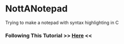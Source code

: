 # NottANotepad

Trying to make a notepad with syntax highlighting in C

### Following This Tutorial >> [Here](https://viewsourcecode.org/snaptoken/kilo/01.setup.html) <<